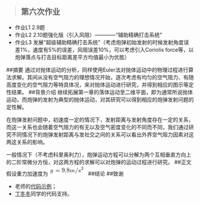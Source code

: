 >## 第六次作业
- 作业L1 2.9题
- 作业L2 2.10题强化版（引入风阻）————“辅助精确打击系统”
- 作业L3 发展“超级辅助精确打击系统”（考虑炮弹初始发射的时候发射角度误差1%，速度有5%的误差，风阻误差10%，可以考虑引入Coriolis force等，以炮弹落点与打击目标距离差平方均值最小为优胜）

##摘要
通过对抛体运动的分析，同样使用Euler法对抛体运动中的物理过程进行算法求解。其间从没有空气阻力的理想情况开始，逐次考虑有均匀的空气阻力、有随高度变化的空气阻力等特具体况，来对抛体运动进行研究，并得到相应的图示等定性结果。
##背景介绍
继续拓展第一章的落体运动至二维平面，即为通常所说抛体运动，而炮弹的发射为典型的抛体运动，对其研究可以得到相应的炮弹发射问题的定性解。

在炮弹发射问题中，初速度一定的情况下，发射距离与发射角度存在一定的关系，而这一关系也会随着空气阻力的有无以及空气密度变化的不同而不同，我们通过研究不同情况下的炮弹发射距离与发社交之间的关系可以看出外界空气阻力因素对这两这关系的影响。

一般情况下（不考虑科里奥利力），炮弹运动方程可以分解为两个互相垂直方向上的二阶常微分方恒，对这两方程的求解可以对炮弹的运动过程进行研究。
##正文
假设重力加速度为![](https://raw.githubusercontent.com/XiaobudianChen/computationalphysics_N2013301020075/master/chapter2/exercise_6/公式1.png)
##结论
##致谢
- 老师的[代码示例](https://github.com/caihao/computational_physics_whu/tree/master/chapter2)；
- [丁冬冬](https://www.zybuluo.com/Memorieddd/note/365009)同学的代码支持。
